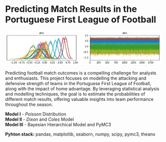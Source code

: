 # **Predicting Match Results in the Portuguese First League of Football**

<p style="text-align:center;">
  <img src="attacking_strength.png" alt="Attacking strength simulation">
</p>

Predicting football match outcomes is a compelling challenge for analysts and enthusiasts. This project focuses on modelling the attacking and defensive strength of teams in the Portuguese First League of Football, along with the impact of home advantage. By leveraging statistical analysis and modelling techniques, the goal is to estimate the probabilities of different match results, offering valuable insights into team performance throughout the season.

**Model I** - *Poisson* Distribution  
**Model II** - *Dixon* and *Coles* Model  
**Model III** - Bayesian Hierarchical Model and PyMC3  

**Pyhton stack:** pandas, matplotlib, seaborn, numpy, scipy, pymc3, theano
